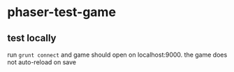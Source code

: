 # phaser-test-game

## test locally

run `grunt connect` and game should open on localhost:9000.
the game does not auto-reload on save
